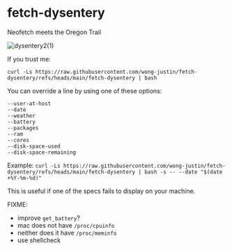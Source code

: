 # fetch-dysentery

Neofetch meets the Oregon Trail

![dysentery2(1)](https://github.com/user-attachments/assets/bbaa18a4-7cab-4e87-bcf1-9ec83e29c29f)

If you trust me:

```
curl -Ls https://raw.githubusercontent.com/wong-justin/fetch-dysentery/refs/heads/main/fetch-dysentery | bash
```

You can override a line by using one of these options:

```
--user-at-host
--date
--weather
--battery
--packages
--ram
--cores
--disk-space-used
--disk-space-remaining
```

Example: `curl -Ls https://raw.githubusercontent.com/wong-justin/fetch-dysentery/refs/heads/main/fetch-dysentery | bash -s -- --date "$(date +%Y-%m-%d)"`

This is useful if one of the specs fails to display on your machine.

FIXME:

- improve `get_battery`?
- mac does not have `/proc/cpuinfo`
- neither does it have `/proc/meminfo`
- use shellcheck
